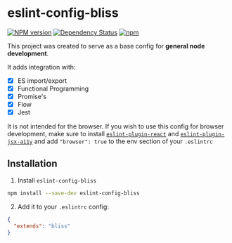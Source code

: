 eslint-config-bliss
=====================

[![NPM version](https://badge.fury.io/js/eslint-config-bliss.svg?maxAge=25920)](http://badge.fury.io/js/eslint-config-bliss)
[![Dependency Status](https://img.shields.io/david/amilajack/eslint-config-bliss.svg?maxAge=25920)](https://david-dm.org/amilajack/eeslint-config-bliss)
[![npm](https://img.shields.io/npm/dm/eslint-config-bliss.svg?maxAge=25920)](https://npm-stat.com/charts.html?package=eslint-config-bliss)

This project was created to serve as a base config for **general node development**.

It adds integration with:
- [x] ES import/export
- [x] Functional Programming
- [x] Promise's
- [x] Flow
- [x] Jest

It is not intended for the browser. If you wish to use this config for browser development, make sure to install [`eslint-plugin-react`](https://github.com/yannickcr/eslint-plugin-react) and [`eslint-plugin-jsx-a11y`](https://github.com/evcohen/eslint-plugin-jsx-a11y) and add `"browser": true` to the env section of your `.eslintrc`

## Installation
1. Install `eslint-config-bliss`
```bash
npm install --save-dev eslint-config-bliss
```

2. Add it to your `.eslintrc` config:
```json
{
  "extends": "bliss"
}
```
